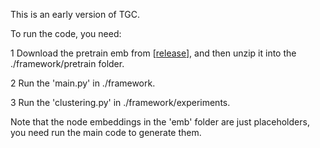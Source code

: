 This is an early version of TGC.

To run the code, you need:

1 Download the pretrain emb from [[release](https://github.com/MGitHubL/TGC/releases/tag/pretrain.emb)], and then unzip it into the ./framework/pretrain folder.

2 Run the 'main.py' in ./framework.

3 Run the 'clustering.py' in ./framework/experiments.

Note that the node embeddings in the 'emb' folder are just placeholders, you need run the main code to generate them.

